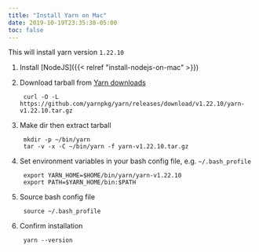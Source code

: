 ```yaml
---
title: "Install Yarn on Mac"
date: 2019-10-19T23:35:38-05:00
toc: false
---
```


This will install yarn version `1.22.10`

1. Install [NodeJS]({{< relref "install-nodejs-on-mac" >}})
1. Download tarball from [Yarn downloads](https://github.com/yarnpkg/yarn/releases)

        curl -O -L https://github.com/yarnpkg/yarn/releases/download/v1.22.10/yarn-v1.22.10.tar.gz

1. Make dir then extract tarball

        mkdir -p ~/bin/yarn
        tar -v -x -C ~/bin/yarn -f yarn-v1.22.10.tar.gz

1. Set environment variables in your bash config file, e.g. `~/.bash_profile`

        export YARN_HOME=$HOME/bin/yarn/yarn-v1.22.10
        export PATH=$YARN_HOME/bin:$PATH

1. Source bash config file

        source ~/.bash_profile

1. Confirm installation

        yarn --version
